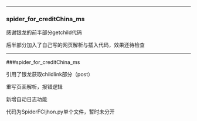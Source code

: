


  --------------------------------------------------------
  ### spider_for_creditChina_ms

  感谢银龙的前半部分getchild代码
  
  后半部分加入了自己写的网页解析与插入代码，效果还待检查

--------------------------------------------------------
  ###spider_for_creditChina_ms
  
  引用了银龙获取childlink部分（post）

  重写页面解析，报错逻辑

  新增自动日志功能
  
  代码为SpiderFCIjhon.py单个文件，暂时未分开

